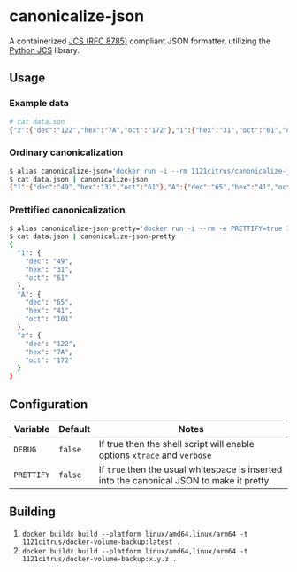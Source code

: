 # canonicalize-json
A containerized [JCS (RFC 8785)](https://datatracker.ietf.org/doc/html/rfc8785) compliant JSON formatter, utilizing the [Python JCS](https://pypi.org/project/jcs) library.

## Usage

### Example data
```sh
# cat data.son
{"z":{"dec":"122","hex":"7A","oct":"172"},"1":{"hex":"31","oct":"61","dec":"49"},"A":{"hex":"41", "dec":"65","oct":"101"}}
```

### Ordinary canonicalization
```sh
$ alias canonicalize-json='docker run -i --rm 1121citrus/canonicalize-json:latest'
$ cat data.json | canonicalize-json
{"1":{"dec":"49","hex":"31","oct":"61"},"A":{"dec":"65","hex":"41","oct":"101"},"z":{"dec":"122","hex":"7A","oct":"172"}}
```

### Prettified canonicalization
```sh
$ alias canonicalize-json-pretty='docker run -i --rm -e PRETTIFY=true 1121citrus/canonicalize-json:latest'
$ cat data.json | canonicalize-json-pretty
{
  "1": {
    "dec": "49",
    "hex": "31",
    "oct": "61"
  },
  "A": {
    "dec": "65",
    "hex": "41",
    "oct": "101"
  },
  "z": {
    "dec": "122",
    "hex": "7A",
    "oct": "172"
  }
}
```

## Configuration

Variable | Default | Notes
--- | --- | ---
`DEBUG` | `false` | If true then the shell script will enable options `xtrace` and `verbose`
`PRETTIFY` | `false` | If `true` then the usual whitespace is inserted into the canonical JSON to make it pretty.

## Building

1. `docker buildx build --platform linux/amd64,linux/arm64 -t 1121citrus/docker-volume-backup:latest .`
1. `docker buildx build --platform linux/amd64,linux/arm64 -t 1121citrus/docker-volume-backup:x.y.z .`

<!--
## Testing
-->

<!--
## Releasing

1. [Draft a new release on GitHub](https://github.com/1121citrus/docker-volume-backup/releases/new)
-->
